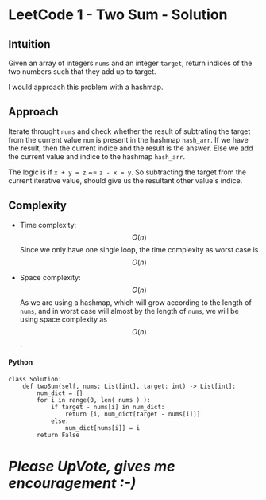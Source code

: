 # LeetCode 1 - Two Sum - Solution

## Intuition
Given an array of integers `nums` and an integer `target`, return indices of the two numbers such that they add up to target.

I would approach this problem with a hashmap.

## Approach
Iterate throught `nums` and check whether the result of subtrating the target from the current value `num` is present in the hashmap `hash_arr`. If we have the result, then the current indice and the result is the answer. Else we add the current value and indice to the hashmap `hash_arr`. 

The logic is if `x + y = z` ~= `z - x = y`. So subtracting the target from the current iterative value, should give us the resultant other value's indice.

## Complexity
- Time complexity: $$O(n)$$
  Since we only have one single loop, the time complexity as worst case is $$O(n)$$

- Space complexity: $$O(n)$$
  As we are using a hashmap, which will grow according to the length of `nums`, and in worst case will almost by the length of `nums`, we will be using space complexity as $$O(n)$$.

#### Python
```python3 []
class Solution:
    def twoSum(self, nums: List[int], target: int) -> List[int]:
        num_dict = {}
        for i in range(0, len( nums ) ):
            if target - nums[i] in num_dict:
                return [i, num_dict[target - nums[i]]]
            else:
                num_dict[nums[i]] = i
        return False
```

# *Please UpVote, gives me encouragement :-)*